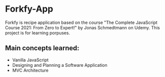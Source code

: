 # Forkfy-App
Forkfy is recipe application based on the course "The Complete JavaScript Course 2021: From Zero to Expert!" by Jonas Schmedtmann on Udemy. 
This project is for learning porpuses.

## Main concepts learned:
- Vanilla JavaScript
- Designing and Planning a Software Application
- MVC Architecture

